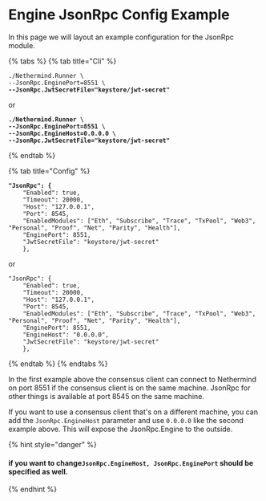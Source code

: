 # Engine JsonRpc Config Example

In this page we will layout an example configuration for the JsonRpc module.

{% tabs %}
{% tab title="Cli" %}
<pre><code>./Nethermind.Runner \
--JsonRpc.EnginePort=8551 \
<strong>--JsonRpc.JwtSecretFile="keystore/jwt-secret"</strong></code></pre>

or

<pre><code><strong>./Nethermind.Runner \
</strong><strong>--JsonRpc.EnginePort=8551 \
</strong><strong>--JsonRpc.EngineHost=0.0.0.0 \
</strong><strong>--JsonRpc.JwtSecretFile="keystore/jwt-secret"</strong></code></pre>
{% endtab %}

{% tab title="Config" %}
<pre><code><strong>"JsonRpc": {
</strong>    "Enabled": true,
    "Timeout": 20000,
    "Host": "127.0.0.1",
    "Port": 8545,
    "EnabledModules": ["Eth", "Subscribe", "Trace", "TxPool", "Web3", "Personal", "Proof", "Net", "Parity", "Health"],
    "EnginePort": 8551,
    "JwtSecretFile": "keystore/jwt-secret"
    },</code></pre>

or

```
"JsonRpc": {
    "Enabled": true,
    "Timeout": 20000,
    "Host": "127.0.0.1",
    "Port": 8545,
    "EnabledModules": ["Eth", "Subscribe", "Trace", "TxPool", "Web3", "Personal", "Proof", "Net", "Parity", "Health"],
    "EnginePort": 8551,
    "EngineHost": "0.0.0.0",
    "JwtSecretFile": "keystore/jwt-secret"
    },
```
{% endtab %}
{% endtabs %}

In the first example above the consensus client can connect to Nethermind on port 8551 if the consensus client is on the same machine. JsonRpc for other things is available at port 8545 on the same machine.&#x20;

If you want to use a consensus client that's on a different machine, you can add the `JsonRpc.EngineHost` parameter and use `0.0.0.0` like the second example above. This will expose the JsonRpc.Engine to the outside.&#x20;

{% hint style="danger" %}
#### **if you want to change`JsonRpc.EngineHost, JsonRpc.EnginePort` should be specified as well.** &#x20;
{% endhint %}
